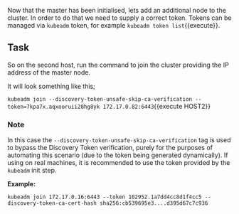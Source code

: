 Now that the master has been initialised, lets add an additional node to the cluster. In order to do that we need to supply a correct token. Tokens can be managed via `kubeadm` token, for example `kubeadm token list`{{execute}}.

## Task

So on the second host, run the command to join the cluster providing the IP address of the master node.

It will look something like this;

`kubeadm join --discovery-token-unsafe-skip-ca-verification --token=7kpa7x.aqxooruii28hg8yk 172.17.0.82:6443`{{execute HOST2}}

### Note

In this case the `--discovery-token-unsafe-skip-ca-verification` tag is used to bypass the Discovery Token verification, purely for the purposes of automating this scenario (due to the token being generated dynamically). If using on real machines, it is recommended to use the token provided by the `kubeadm` init step.

**Example:**

`kubeadm join 172.17.0.16:6443 --token 102952.1a7dd4cc8d1f4cc5 --discovery-token-ca-cert-hash sha256:cb539695e3....d395d67c7c936`
